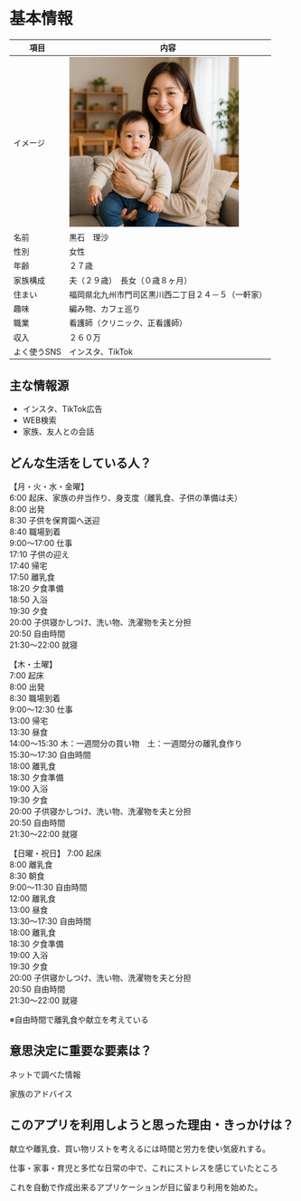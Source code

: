 # 基本情報

|項目|内容|
|---|---|
|イメージ| <img src='ChatGPT Image.png'  width='300'> |
|名前|黒石　理沙|
|性別|女性|
|年齢|２７歳|
|家族構成|夫（２９歳）　長女（０歳８ヶ月）|
|住まい|福岡県北九州市門司区黒川西二丁目２４－５（一軒家）|
|趣味|編み物、カフェ巡り|
|職業|看護師（クリニック、正看護師）|
|収入|２６０万|
|よく使うSNS|インスタ、TikTok|


## 主な情報源

- インスタ、TikTok広告
- WEB検索
- 家族、友人との会話

## どんな生活をしている人？

【月・火・水・金曜】<br>
6:00 起床、家族の弁当作り、身支度（離乳食、子供の準備は夫）<br>
8:00 出発<br>
8:30 子供を保育園へ送迎<br>
8:40 職場到着<br>
9:00～17:00 仕事<br>
17:10 子供の迎え<br>
17:40 帰宅<br>
17:50 離乳食<br>
18:20 夕食準備<br>
18:50 入浴<br>
19:30 夕食<br>
20:00 子供寝かしつけ、洗い物、洗濯物を夫と分担<br>
20:50 自由時間<br>
21:30～22:00 就寝<br>

【木・土曜】<br>
7:00 起床<br>
8:00 出発<br>
8:30 職場到着<br>
9:00～12:30 仕事<br>
13:00 帰宅<br>
13:30 昼食<br>
14:00～15:30 木：一週間分の買い物　土：一週間分の離乳食作り<br>
15:30～17:30 自由時間<br>
18:00 離乳食<br>
18:30 夕食準備<br>
19:00 入浴<br>
19:30 夕食<br>
20:00 子供寝かしつけ、洗い物、洗濯物を夫と分担<br>
20:50 自由時間<br>
21:30～22:00 就寝<br>

【日曜・祝日】
7:00 起床<br>
8:00 離乳食<br>
8:30 朝食<br>
9:00～11:30 自由時間<br>
12:00 離乳食<br>
13:00 昼食<br>
13:30～17:30 自由時間<br>
18:00 離乳食<br>
18:30 夕食準備<br>
19:00 入浴<br>
19:30 夕食<br>
20:00 子供寝かしつけ、洗い物、洗濯物を夫と分担<br>
20:50 自由時間<br>
21:30～22:00 就寝<br>

※自由時間で離乳食や献立を考えている

## 意思決定に重要な要素は？

ネットで調べた情報

家族のアドバイス

## このアプリを利用しようと思った理由・きっかけは？

献立や離乳食、買い物リストを考えるには時間と労力を使い気疲れする。

仕事・家事・育児と多忙な日常の中で、これにストレスを感じていたところ

これを自動で作成出来るアプリケーションが目に留まり利用を始めた。